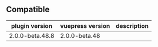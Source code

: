 ## Compatible

| plugin version  | vuepress version | description |
| --------------- | ---------------- | ----------- |
| 2.0.0-beta.48.8 | 2.0.0-beta.48    |             |